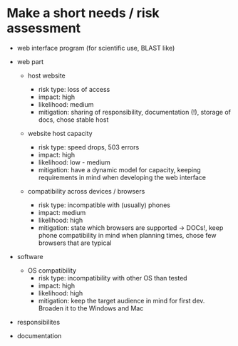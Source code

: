 # Make a short needs / risk assessment

- web interface program (for scientific use, BLAST like)

- web part
  - host website
    - risk type: loss of access
    - impact: high
    - likelihood: medium
    - mitigation: sharing of responsibility, documentation (!), storage of docs, chose stable host

  - website host capacity
    - risk type: speed drops, 503 errors
    - impact: high
    - likelihood: low - medium
    - mitigation: have a dynamic model for capacity, keeping requirements in mind when developing the web interface 

  - compatibility across devices / browsers
    - risk type: incompatible with (usually) phones
    - impact: medium
    - likelihood: high
    - mitigation: state which browsers are supported -> DOCs!, keep phone compatibility in mind when planning times, chose few browsers that are typical 

- software
  - OS compatibility
    - risk type: incompatibility with other OS than tested
    - impact: high
    - likelihood: high
    - mitigation: keep the target audience in mind for first dev. Broaden it to the Windows and Mac 

  
- responsibilites
- documentation
